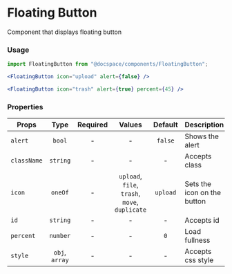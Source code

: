# Floating Button

Component that displays floating button

### Usage

```js
import FloatingButton from "@docspace/components/FloatingButton";
```

```jsx
<FloatingButton icon="upload" alert={false} />
```

```jsx
<FloatingButton icon="trash" alert={true} percent={45} />
```

### Properties

| Props       |      Type      | Required |                     Values                     | Default  | Description                 |
| ----------- | :------------: | :------: | :--------------------------------------------: | :------: | --------------------------- |
| `alert`     |     `bool`     |    -     |                       -                        | `false`  | Shows the alert             |
| `className` |    `string`    |    -     |                       -                        |    -     | Accepts class               |
| `icon`      |    `oneOf`     |    -     | `upload`, `file`, `trash`, `move`, `duplicate` | `upload` | Sets the icon on the button |
| `id`        |    `string`    |    -     |                       -                        |    -     | Accepts id                  |
| `percent`   |    `number`    |    -     |                       -                        |   `0`    | Load fullness               |
| `style`     | `obj`, `array` |    -     |                       -                        |    -     | Accepts css style           |
